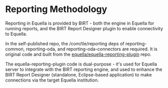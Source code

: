 # Reporting Methodology

Reporting in Equella is provided by BIRT - both the engine in Equella for running reports, and the BIRT Report Designer plugin to enable connectivity to Equella.

In the self-published repo, the /com/tle/reporting deps of reporting-common, reporting-oda, and reporting-oda-connectors are required.  It is original code and built from the [equella/equella-reporting-plugin](https://github.com/equella/equella-reporting-plugin) repo.  

The equella-reporting-plugin code is dual-purpose - it's used for Equella server to integrate with the BIRT reporting engine, and used to enhance the BIRT Report Designer (standalone, Eclipse-based application) to make connections via the target Equella institution.
